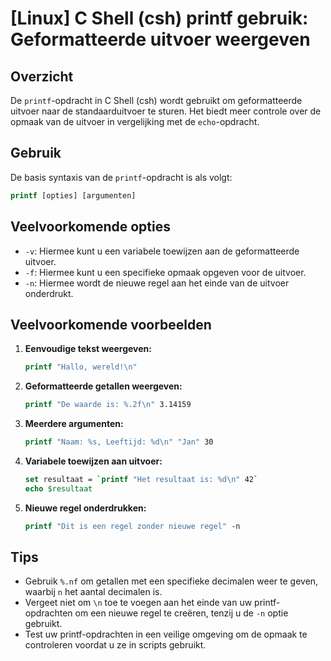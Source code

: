 # [Linux] C Shell (csh) printf gebruik: Geformatteerde uitvoer weergeven

## Overzicht
De `printf`-opdracht in C Shell (csh) wordt gebruikt om geformatteerde uitvoer naar de standaarduitvoer te sturen. Het biedt meer controle over de opmaak van de uitvoer in vergelijking met de `echo`-opdracht.

## Gebruik
De basis syntaxis van de `printf`-opdracht is als volgt:

```csh
printf [opties] [argumenten]
```

## Veelvoorkomende opties
- `-v`: Hiermee kunt u een variabele toewijzen aan de geformatteerde uitvoer.
- `-f`: Hiermee kunt u een specifieke opmaak opgeven voor de uitvoer.
- `-n`: Hiermee wordt de nieuwe regel aan het einde van de uitvoer onderdrukt.

## Veelvoorkomende voorbeelden

1. **Eenvoudige tekst weergeven:**
   ```csh
   printf "Hallo, wereld!\n"
   ```

2. **Geformatteerde getallen weergeven:**
   ```csh
   printf "De waarde is: %.2f\n" 3.14159
   ```

3. **Meerdere argumenten:**
   ```csh
   printf "Naam: %s, Leeftijd: %d\n" "Jan" 30
   ```

4. **Variabele toewijzen aan uitvoer:**
   ```csh
   set resultaat = `printf "Het resultaat is: %d\n" 42`
   echo $resultaat
   ```

5. **Nieuwe regel onderdrukken:**
   ```csh
   printf "Dit is een regel zonder nieuwe regel" -n
   ```

## Tips
- Gebruik `%.nf` om getallen met een specifieke decimalen weer te geven, waarbij `n` het aantal decimalen is.
- Vergeet niet om `\n` toe te voegen aan het einde van uw printf-opdrachten om een nieuwe regel te creëren, tenzij u de `-n` optie gebruikt.
- Test uw printf-opdrachten in een veilige omgeving om de opmaak te controleren voordat u ze in scripts gebruikt.
